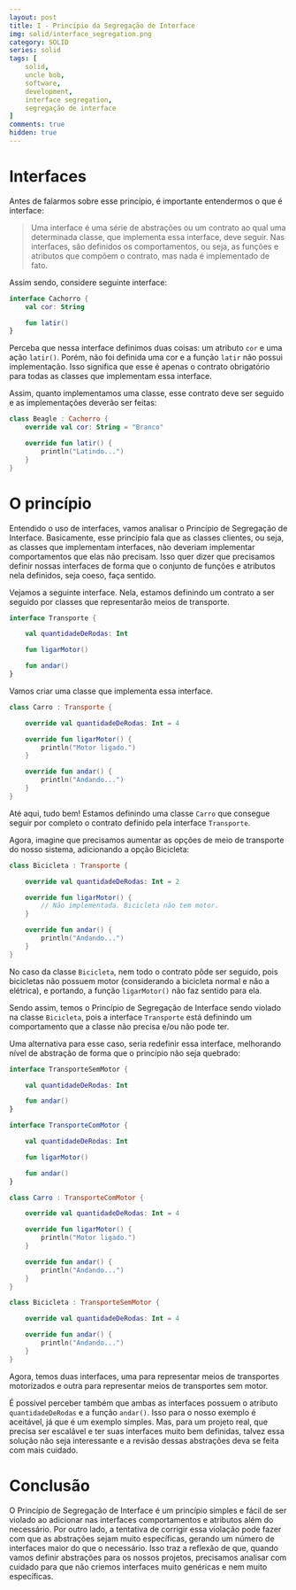 ```yaml
---
layout: post
title: I - Princípio da Segregação de Interface
img: solid/interface_segregation.png
category: SOLID
series: solid
tags: [
    solid,
    uncle bob,
    software,
    development,
    interface segregation,
    segregação de interface
]
comments: true
hidden: true
---
```


# Interfaces

Antes de falarmos sobre esse princípio, é importante entendermos o que é interface:

> Uma interface é uma série de abstrações ou um contrato ao qual uma determinada classe, que implementa essa interface, deve seguir. Nas interfaces, são definidos os comportamentos, ou seja, as funções e atributos que compõem o contrato, mas nada é implementado de fato.

Assim sendo, considere seguinte interface:

```kotlin
interface Cachorro {
    val cor: String

    fun latir()
}
```

Perceba que nessa interface definimos duas coisas: um atributo `cor` e uma ação `latir()`. Porém, não foi definida uma cor e a função `latir` não possui implementação. Isso significa que esse é apenas o contrato obrigatório para todas as classes que implementam essa interface.

Assim, quanto implementamos uma classe, esse contrato deve ser seguido e as implementações deverão ser feitas:

```kotlin
class Beagle : Cachorro {
    override val cor: String = "Branco"

    override fun latir() {
        println("Latindo...")
    }
}
```

# O princípio

Entendido o uso de interfaces, vamos analisar o Princípio de Segregação de Interface. Basicamente, esse princípio fala que as classes clientes, ou seja, as classes que implementam interfaces, não deveriam implementar comportamentos que elas não precisam. Isso quer dizer que precisamos definir nossas interfaces de forma que o conjunto de funções e atributos nela definidos, seja coeso, faça sentido.

Vejamos a seguinte interface. Nela, estamos definindo um contrato a ser seguido por classes que representarão meios de transporte.

```kotlin
interface Transporte {

    val quantidadeDeRodas: Int

    fun ligarMotor()

    fun andar()
}
```

Vamos criar uma classe que implementa essa interface.

```kotlin
class Carro : Transporte {

    override val quantidadeDeRodas: Int = 4

    override fun ligarMotor() {
        println("Motor ligado.")
    }

    override fun andar() {
        println("Andando...")
    }
}
```

Até aqui, tudo bem! Estamos definindo uma classe `Carro` que consegue seguir por completo o contrato definido pela interface `Transporte`.

Agora, imagine que precisamos aumentar as opções de meio de transporte do nosso sistema, adicionando a opção Bicicleta:

```kotlin
class Bicicleta : Transporte {

    override val quantidadeDeRodas: Int = 2

    override fun ligarMotor() {
        // Não implementada. Bicicleta não tem motor.
    }

    override fun andar() {
        println("Andando...")
    }
}
```

No caso da classe `Bicicleta`, nem todo o contrato pôde ser seguido, pois bicicletas não possuem motor (considerando a bicicleta normal e não a elétrica), e portando, a função `ligarMotor()` não faz sentido para ela.

Sendo assim, temos o Princípio de Segregação de Interface sendo violado na classe `Bicicleta`, pois a interface `Transporte` está definindo um comportamento que a classe não precisa e/ou não pode ter.

Uma alternativa para esse caso, seria redefinir essa interface, melhorando nível de abstração de forma que o princípio não seja quebrado:

```kotlin
interface TransporteSemMotor {

    val quantidadeDeRodas: Int

    fun andar()
}

interface TransporteComMotor {

    val quantidadeDeRodas: Int

    fun ligarMotor()

    fun andar()
}

class Carro : TransporteComMotor {

    override val quantidadeDeRodas: Int = 4

    override fun ligarMotor() {
        println("Motor ligado.")
    }

    override fun andar() {
        println("Andando...")
    }
}

class Bicicleta : TransporteSemMotor {

    override val quantidadeDeRodas: Int = 4

    override fun andar() {
        println("Andando...")
    }
}
```

Agora, temos duas interfaces, uma para representar meios de transportes motorizados e outra para representar meios de transportes sem motor.

É possível perceber também que ambas as interfaces possuem o atributo `quantidadeDeRodas` e a função `andar()`. Isso para o nosso exemplo é aceitável, já que é um exemplo simples. Mas, para um projeto real, que precisa ser escalável e ter suas interfaces muito bem definidas, talvez essa solução não seja interessante e a revisão dessas abstrações deva se feita com mais cuidado.

# Conclusão

O Princípio de Segregação de Interface é um princípio simples e fácil de ser violado ao adicionar nas interfaces comportamentos e atributos além do necessário. Por outro lado, a tentativa de corrigir essa violação pode fazer com que as abstrações sejam muito específicas, gerando um número de interfaces maior do que o necessário. Isso traz a reflexão de que, quando vamos definir abstrações para os nossos projetos, precisamos analisar com cuidado para que não criemos interfaces muito genéricas e nem muito específicas.
